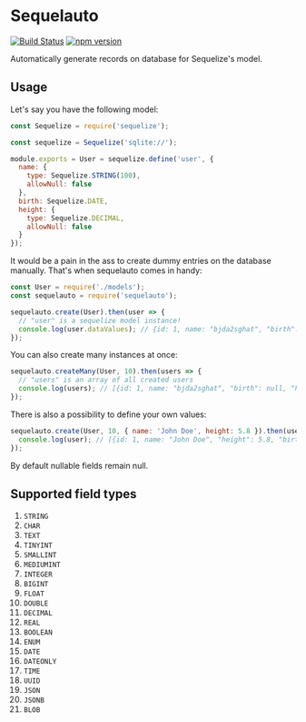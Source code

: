 # Sequelauto

[![Build Status](https://travis-ci.org/eduardo-matos/sequelauto.svg?branch=master)](https://travis-ci.org/eduardo-matos/sequelauto)
[![npm version](https://badge.fury.io/js/sequelauto.svg)](https://badge.fury.io/js/sequelauto)

Automatically generate records on database for Sequelize's model.

## Usage

Let's say you have the following model:

```js
const Sequelize = require('sequelize');

const sequelize = Sequelize('sqlite://');

module.exports = User = sequelize.define('user', {
  name: {
    type: Sequelize.STRING(100),
    allowNull: false
  },
  birth: Sequelize.DATE,
  height: {
    type: Sequelize.DECIMAL,
    allowNull: false
  }
});
```

It would be a pain in the ass to create dummy entries on the database manually.
That's when sequelauto comes in handy:

```js
const User = require('./models');
const sequelauto = require('sequelauto');

sequelauto.create(User).then(user => {
  // "user" is a sequelize model instance!
  console.log(user.dataValues); // {id: 1, name: "bjda2sghat", "birth": null, "height": 1.3}
});
```

You can also create many instances at once:

```js
sequelauto.createMany(User, 10).then(users => {
  // "users" is an array of all created users
  console.log(users); // [{id: 1, name: "bjda2sghat", "birth": null, "height": 1.3}, ...]
});
```

There is also a possibility to define your own values:

```js
sequelauto.create(User, 10, { name: 'John Doe', height: 5.8 }).then(user => {
  console.log(user); // [{id: 1, name: "John Doe", "height": 5.8, "birth": null}, ...]
});
```

By default nullable fields remain null.

## Supported field types

1. `STRING`
1. `CHAR`
1. `TEXT`
1. `TINYINT`
1. `SMALLINT`
1. `MEDIUMINT`
1. `INTEGER`
1. `BIGINT`
1. `FLOAT`
1. `DOUBLE`
1. `DECIMAL`
1. `REAL`
1. `BOOLEAN`
1. `ENUM`
1. `DATE`
1. `DATEONLY`
1. `TIME`
1. `UUID`
1. `JSON`
1. `JSONB`
1. `BLOB`

